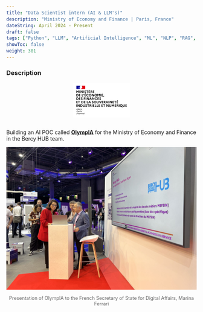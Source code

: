 ```yaml
---
title: "Data Scientist intern (AI & LLM's)"
description: "Ministry of Economy and Finance | Paris, France"
dateString: April 2024 - Present
draft: false
tags: ["Python", "LLM", "Artificial Intelligence", "ML", "NLP", "RAG", "LangChain", "Streamlit", "Hugging Face 🤗"]
showToc: false
weight: 301
---
```


### Description

<div style="text-align: center;">
    <img src="/experience/bercy/mefsin_logo.png" alt="Devoteam logo" style="width: 30%; display: block; margin: 0 auto;">
</div>

<br>

Building an AI POC called <a href="https://olympia.bhub.cloud" target="_blank">**OlympIA**</a> for the Ministry of Economy and Finance in the Bercy HUB team.

<div style="text-align: center;">
    <img src="/experience/bercy/vlad_marina_vivatech.jpg" alt="Description de l'image">
    <p style="font-size: 0.9em; color: #666;">Presentation of OlympIA to the French Secretary of State for Digital Affairs, Marina Ferrari</p>
</div>